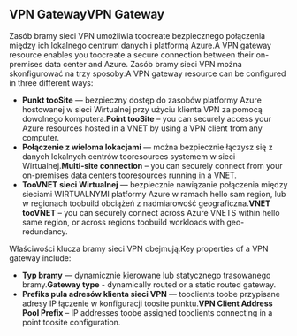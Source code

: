 ## <a name="vpn-gateway"></a><span data-ttu-id="6642f-101">VPN Gateway</span><span class="sxs-lookup"><span data-stu-id="6642f-101">VPN Gateway</span></span>
<span data-ttu-id="6642f-102">Zasób bramy sieci VPN umożliwia toocreate bezpiecznego połączenia między ich lokalnego centrum danych i platformą Azure.</span><span class="sxs-lookup"><span data-stu-id="6642f-102">A VPN gateway resource enables you toocreate a secure connection between their on-premises data center and Azure.</span></span> <span data-ttu-id="6642f-103">Zasób bramy sieci VPN można skonfigurować na trzy sposoby:</span><span class="sxs-lookup"><span data-stu-id="6642f-103">A VPN gateway resource can be configured in three different ways:</span></span>

* <span data-ttu-id="6642f-104">**Punkt tooSite** — bezpieczny dostęp do zasobów platformy Azure hostowanej w sieci Wirtualnej przy użyciu klienta VPN za pomocą dowolnego komputera.</span><span class="sxs-lookup"><span data-stu-id="6642f-104">**Point tooSite** – you can securely access your Azure resources hosted in a VNET by using a VPN client from any computer.</span></span> 
* <span data-ttu-id="6642f-105">**Połączenie z wieloma lokacjami** — można bezpiecznie łączysz się z danych lokalnych centrów tooresources systemem w sieci Wirtualnej.</span><span class="sxs-lookup"><span data-stu-id="6642f-105">**Multi-site connection** – you can securely connect from your on-premises data centers tooresources running in a VNET.</span></span> 
* <span data-ttu-id="6642f-106">**TooVNET sieci Wirtualnej** — bezpiecznie nawiązanie połączenia między sieciami WIRTUALNYMI platformy Azure w ramach hello sam region, lub w regionach toobuild obciążeń z nadmiarowość geograficzna.</span><span class="sxs-lookup"><span data-stu-id="6642f-106">**VNET tooVNET** – you can securely connect across Azure VNETS within hello same region, or across regions toobuild workloads with geo-redundancy.</span></span>

<span data-ttu-id="6642f-107">Właściwości klucza bramy sieci VPN obejmują:</span><span class="sxs-lookup"><span data-stu-id="6642f-107">Key properties of a VPN gateway include:</span></span>

* <span data-ttu-id="6642f-108">**Typ bramy** — dynamicznie kierowane lub statycznego trasowanego bramy.</span><span class="sxs-lookup"><span data-stu-id="6642f-108">**Gateway type** - dynamically routed or a static routed gateway.</span></span> 
* <span data-ttu-id="6642f-109">**Prefiks pula adresów klienta sieci VPN** — tooclients toobe przypisane adresy IP łączenie w konfiguracji toosite punktu.</span><span class="sxs-lookup"><span data-stu-id="6642f-109">**VPN Client Address Pool Prefix** – IP addresses toobe assigned tooclients connecting in a point toosite configuration.</span></span>

